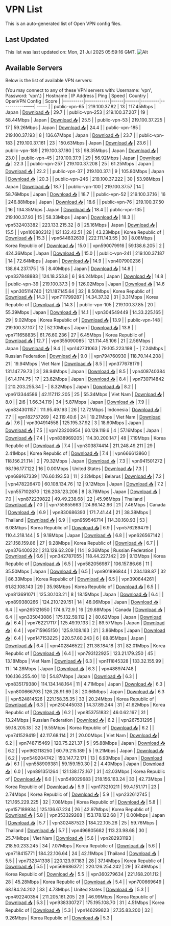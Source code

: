 # VPN List

This is an auto-generated list of Open VPN config files.

## Last Updated

This list was last updated on: Mon, 21 Jul 2025 05:59:16 GMT.
![Alt](https://repobeats.axiom.co/api/embed/186b98318ef1479477931607c1ad7d823f12451f.svg "Repobeats analytics image")

## Available Servers

Below is the list of available VPN servers:

(You may connect to any of these VPN servers with: Username: 'vpn', Password: 'vpn'.)
| Hostname | IP Address | Ping | Speed | Country | OpenVPN Config | Score |
|----------|------------|------|-------|---------|----------------| ----- |
| public-vpn-65 | 219.100.37.82 | 13 | 117.45Mbps | Japan | [Download 📥](./configs/server_0_JP.ovpn) | 29.7 |
| public-vpn-253 | 219.100.37.207 | 19 | 58.44Mbps | Japan | [Download 📥](./configs/server_1_JP.ovpn) | 25.5 |
| public-vpn-53 | 219.100.37.225 | 17 | 59.26Mbps | Japan | [Download 📥](./configs/server_2_JP.ovpn) | 24.4 |
| public-vpn-185 | 219.100.37.193 | 8 | 136.67Mbps | Japan | [Download 📥](./configs/server_3_JP.ovpn) | 23.7 |
| public-vpn-183 | 219.100.37.161 | 23 | 150.63Mbps | Japan | [Download 📥](./configs/server_4_JP.ovpn) | 23.6 |
| public-vpn-189 | 219.100.37.180 | 13 | 98.35Mbps | Japan | [Download 📥](./configs/server_5_JP.ovpn) | 23.0 |
| public-vpn-45 | 219.100.37.9 | 29 | 56.92Mbps | Japan | [Download 📥](./configs/server_6_JP.ovpn) | 22.3 |
| public-vpn-257 | 219.100.37.208 | 25 | 61.25Mbps | Japan | [Download 📥](./configs/server_7_JP.ovpn) | 22.2 |
| public-vpn-37 | 219.100.37.1 | 9 | 105.80Mbps | Japan | [Download 📥](./configs/server_8_JP.ovpn) | 20.3 |
| public-vpn-246 | 219.100.37.222 | 30 | 53.98Mbps | Japan | [Download 📥](./configs/server_9_JP.ovpn) | 18.7 |
| public-vpn-100 | 219.100.37.57 | 14 | 58.76Mbps | Japan | [Download 📥](./configs/server_10_JP.ovpn) | 18.7 |
| public-vpn-52 | 219.100.37.16 | 16 | 246.88Mbps | Japan | [Download 📥](./configs/server_11_JP.ovpn) | 18.6 |
| public-vpn-76 | 219.100.37.50 | 16 | 134.35Mbps | Japan | [Download 📥](./configs/server_12_JP.ovpn) | 18.4 |
| public-vpn-135 | 219.100.37.93 | 15 | 58.33Mbps | Japan | [Download 📥](./configs/server_13_JP.ovpn) | 18.3 |
| vpn532403382 | 223.133.215.32 | 8 | 25.16Mbps | Japan | [Download 📥](./configs/server_14_JP.ovpn) | 15.5 |
| vpn100802312 | 121.132.42.51 | 28 | 43.23Mbps | Korea Republic of | [Download 📥](./configs/server_15_KR.ovpn) | 15.3 |
| vpn644832639 | 222.111.143.55 | 30 | 8.08Mbps | Korea Republic of | [Download 📥](./configs/server_16_KR.ovpn) | 15.0 |
| vpn590079916 | 59.138.6.205 | 2 | 424.36Mbps | Japan | [Download 📥](./configs/server_17_JP.ovpn) | 15.0 |
| public-vpn-241 | 219.100.37.187 | 14 | 72.64Mbps | Japan | [Download 📥](./configs/server_18_JP.ovpn) | 14.9 |
| vpn407900236 | 138.64.237.175 | 15 | 8.40Mbps | Japan | [Download 📥](./configs/server_19_JP.ovpn) | 14.8 |
| vpn337848883 | 124.18.253.8 | 6 | 94.24Mbps | Japan | [Download 📥](./configs/server_20_JP.ovpn) | 14.8 |
| public-vpn-39 | 219.100.37.3 | 9 | 126.02Mbps | Japan | [Download 📥](./configs/server_21_JP.ovpn) | 14.6 |
| vpn305114740 | 121.187.145.64 | 32 | 8.50Mbps | Korea Republic of | [Download 📥](./configs/server_22_KR.ovpn) | 14.3 |
| vpn711799287 | 14.34.37.32 | 31 | 3.31Mbps | Korea Republic of | [Download 📥](./configs/server_23_KR.ovpn) | 14.3 |
| public-vpn-105 | 219.100.37.85 | 20 | 55.39Mbps | Japan | [Download 📥](./configs/server_24_JP.ovpn) | 14.1 |
| vpn304549449 | 14.33.225.165 | 29 | 9.02Mbps | Korea Republic of | [Download 📥](./configs/server_25_KR.ovpn) | 13.9 |
| public-vpn-148 | 219.100.37.107 | 12 | 52.10Mbps | Japan | [Download 📥](./configs/server_26_JP.ovpn) | 13.8 |
| vpn711658835 | 61.76.60.236 | 27 | 6.45Mbps | Korea Republic of | [Download 📥](./configs/server_27_KR.ovpn) | 12.7 |
| vpn355090085 | 121.114.45.106 | 21 | 2.56Mbps | Japan | [Download 📥](./configs/server_28_JP.ovpn) | 9.4 |
| vpn142731063 | 79.105.223.198 | - | 7.24Mbps | Russian Federation | [Download 📥](./configs/server_29_RU.ovpn) | 9.0 |
| vpn794760930 | 118.70.144.208 | 21 | 19.94Mbps | Viet Nam | [Download 📥](./configs/server_30_VN.ovpn) | 8.5 |
| vpn377678179 | 131.147.79.73 | 3 | 38.94Mbps | Japan | [Download 📥](./configs/server_31_JP.ovpn) | 8.5 |
| vpn408740384 | 61.4.174.75 | 17 | 23.62Mbps | Japan | [Download 📥](./configs/server_32_JP.ovpn) | 8.4 |
| vpn730714842 | 210.203.255.34 | - | 8.32Mbps | Japan | [Download 📥](./configs/server_33_JP.ovpn) | 8.2 |
| vpn613344586 | 42.117.112.205 | 25 | 55.34Mbps | Viet Nam | [Download 📥](./configs/server_34_VN.ovpn) | 8.0 |
| 2i6 | 1.66.34.119 | 34 | 5.87Mbps | Japan | [Download 📥](./configs/server_35_JP.ovpn) | 7.9 |
| vpn834301157 | 111.95.49.193 | 26 | 12.72Mbps | Indonesia | [Download 📥](./configs/server_36_ID.ovpn) | 7.7 |
| vpn182757269 | 42.119.40.6 | 24 | 19.21Mbps | Viet Nam | [Download 📥](./configs/server_37_VN.ovpn) | 7.6 |
| vpn304914558 | 125.195.37.92 | 3 | 18.60Mbps | Japan | [Download 📥](./configs/server_38_JP.ovpn) | 7.5 |
| vpn123200954 | 60.129.119.6 | 4 | 57.16Mbps | Japan | [Download 📥](./configs/server_39_JP.ovpn) | 7.4 |
| vpn838969205 | 114.30.200.147 | 48 | 7.19Mbps | Korea Republic of | [Download 📥](./configs/server_40_KR.ovpn) | 7.4 |
| vpn303874414 | 211.248.49.211 | 29 | 2.41Mbps | Korea Republic of | [Download 📥](./configs/server_41_KR.ovpn) | 7.4 |
| vpn666613860 | 118.156.21.114 | 2 | 79.32Mbps | Japan | [Download 📥](./configs/server_42_JP.ovpn) | 7.3 |
| vpn941501272 | 98.196.177.122 | 16 | 0.00Mbps | United States | [Download 📥](./configs/server_43_US.ovpn) | 7.3 |
| vpn689167339 | 176.60.193.53 | 11 | 2.12Mbps | Belarus | [Download 📥](./configs/server_44_BY.ovpn) | 7.2 |
| vpn478226470 | 60.108.134.76 | 12 | 9.12Mbps | Japan | [Download 📥](./configs/server_45_JP.ovpn) | 7.2 |
| vpn557102870 | 126.208.123.206 | 8 | 8.78Mbps | Japan | [Download 📥](./configs/server_46_JP.ovpn) | 7.0 |
| vpn872239822 | 49.49.238.68 | 22 | 45.96Mbps | Thailand | [Download 📥](./configs/server_47_TH.ovpn) | 7.0 |
| vpn755855663 | 24.86.142.86 | 21 | 7.46Mbps | Canada | [Download 📥](./configs/server_48_CA.ovpn) | 6.9 |
| vpn830686393 | 171.7.41.44 | 21 | 38.38Mbps | Thailand | [Download 📥](./configs/server_49_TH.ovpn) | 6.9 |
| vpn959546714 | 114.30.160.93 | 53 | 6.08Mbps | Korea Republic of | [Download 📥](./configs/server_50_KR.ovpn) | 6.9 |
| vpn576289479 | 110.4.218.144 | 5 | 9.18Mbps | Japan | [Download 📥](./configs/server_51_JP.ovpn) | 6.8 |
| vpn626567142 | 221.158.159.86 | 27 | 9.28Mbps | Korea Republic of | [Download 📥](./configs/server_52_KR.ovpn) | 6.7 |
| vpn376400222 | 213.129.62.209 | 114 | 9.36Mbps | Russian Federation | [Download 📥](./configs/server_53_RU.ovpn) | 6.6 |
| vpn342787055 | 118.44.227.142 | 29 | 9.13Mbps | Korea Republic of | [Download 📥](./configs/server_54_KR.ovpn) | 6.5 |
| vpn582056987 | 106.157.86.66 | 11 | 35.50Mbps | Japan | [Download 📥](./configs/server_55_JP.ovpn) | 6.5 |
| vpn901896844 | 1.234.138.87 | 32 | 86.33Mbps | Korea Republic of | [Download 📥](./configs/server_56_KR.ovpn) | 6.5 |
| vpn390644261 | 61.82.108.143 | 29 | 35.98Mbps | Korea Republic of | [Download 📥](./configs/server_57_KR.ovpn) | 6.5 |
| vpn813691071 | 125.30.103.21 | 8 | 18.15Mbps | Japan | [Download 📥](./configs/server_58_JP.ovpn) | 6.4 |
| vpn899380266 | 124.210.129.151 | 14 | 48.06Mbps | Japan | [Download 📥](./configs/server_59_JP.ovpn) | 6.4 |
| vpn265121650 | 174.6.72.9 | 16 | 29.68Mbps | Canada | [Download 📥](./configs/server_60_CA.ovpn) | 6.4 |
| vpn335043086 | 175.132.59.112 | 2 | 80.62Mbps | Japan | [Download 📥](./configs/server_61_JP.ovpn) | 6.4 |
| vpn762217117 | 125.49.19.133 | 2 | 89.57Mbps | Japan | [Download 📥](./configs/server_62_JP.ovpn) | 6.4 |
| vpn715965150 | 125.9.108.163 | 21 | 3.86Mbps | Japan | [Download 📥](./configs/server_63_JP.ovpn) | 6.4 |
| vpn147153225 | 220.57.60.243 | 6 | 88.85Mbps | Japan | [Download 📥](./configs/server_64_JP.ovpn) | 6.4 |
| vpn402846522 | 211.38.184.18 | 31 | 82.01Mbps | Korea Republic of | [Download 📥](./configs/server_65_KR.ovpn) | 6.4 |
| vpn793122925 | 123.21.179.250 | 45 | 13.18Mbps | Viet Nam | [Download 📥](./configs/server_66_VN.ovpn) | 6.3 |
| vpn111845328 | 133.32.155.99 | 11 | 14.28Mbps | Japan | [Download 📥](./configs/server_67_JP.ovpn) | 6.3 |
| vpn488974748 | 106.136.255.40 | 10 | 54.87Mbps | Japan | [Download 📥](./configs/server_68_JP.ovpn) | 6.3 |
| vpn835179380 | 114.134.148.164 | 11 | 4.71Mbps | Japan | [Download 📥](./configs/server_69_JP.ovpn) | 6.3 |
| vpn800666793 | 126.28.91.69 | 8 | 20.66Mbps | Japan | [Download 📥](./configs/server_70_JP.ovpn) | 6.3 |
| vpn524814526 | 221.158.35.35 | 33 | 20.24Mbps | Korea Republic of | [Download 📥](./configs/server_71_KR.ovpn) | 6.3 |
| vpn250445033 | 14.37.89.244 | 31 | 41.62Mbps | Korea Republic of | [Download 📥](./configs/server_72_KR.ovpn) | 6.2 |
| vpn853751832 | 46.0.62.167 | 31 | 13.24Mbps | Russian Federation | [Download 📥](./configs/server_73_RU.ovpn) | 6.2 |
| vpn267531295 | 59.18.205.18 | 32 | 9.55Mbps | Korea Republic of | [Download 📥](./configs/server_74_KR.ovpn) | 6.2 |
| vpn741529419 | 42.117.68.114 | 21 | 20.00Mbps | Viet Nam | [Download 📥](./configs/server_75_VN.ovpn) | 6.2 |
| vpn748715469 | 120.75.221.37 | 5 | 95.88Mbps | Japan | [Download 📥](./configs/server_76_JP.ovpn) | 6.2 |
| vpn962118250 | 60.79.215.189 | 5 | 9.21Mbps | Japan | [Download 📥](./configs/server_77_JP.ovpn) | 6.2 |
| vpn549204742 | 150.147.72.171 | 13 | 6.93Mbps | Japan | [Download 📥](./configs/server_78_JP.ovpn) | 6.1 |
| vpn558909381 | 59.159.150.30 | 2 | 4.40Mbps | Japan | [Download 📥](./configs/server_79_JP.ovpn) | 6.0 |
| vpn891351264 | 121.138.172.167 | 31 | 42.03Mbps | Korea Republic of | [Download 📥](./configs/server_80_KR.ovpn) | 6.0 |
| vpn549029683 | 218.156.163.24 | 33 | 42.73Mbps | Korea Republic of | [Download 📥](./configs/server_81_KR.ovpn) | 5.9 |
| vpn173210211 | 59.4.151.171 | 23 | 2.74Mbps | Korea Republic of | [Download 📥](./configs/server_82_KR.ovpn) | 5.9 |
| vpn232612745 | 121.165.229.225 | 32 | 7.08Mbps | Korea Republic of | [Download 📥](./configs/server_83_KR.ovpn) | 5.8 |
| vpn157189934 | 125.136.67.224 | 26 | 42.97Mbps | Korea Republic of | [Download 📥](./configs/server_84_KR.ovpn) | 5.8 |
| vpn353329268 | 153.178.122.68 | 7 | 0.00Mbps | Japan | [Download 📥](./configs/server_85_JP.ovpn) | 5.7 |
| vpn302487523 | 184.22.105.26 | 25 | 59.76Mbps | Thailand | [Download 📥](./configs/server_86_TH.ovpn) | 5.7 |
| vpn496805682 | 113.23.98.68 | 30 | 25.74Mbps | Viet Nam | [Download 📥](./configs/server_87_VN.ovpn) | 5.6 |
| vpn282931193 | 218.50.233.245 | 34 | 7.07Mbps | Korea Republic of | [Download 📥](./configs/server_88_KR.ovpn) | 5.6 |
| vpn718415771 | 184.22.106.64 | 24 | 42.11Mbps | Thailand | [Download 📥](./configs/server_89_TH.ovpn) | 5.5 |
| vpn732341338 | 220.123.97.183 | 28 | 37.14Mbps | Korea Republic of | [Download 📥](./configs/server_90_KR.ovpn) | 5.5 |
| vpn569686372 | 220.126.254.242 | 29 | 37.49Mbps | Korea Republic of | [Download 📥](./configs/server_91_KR.ovpn) | 5.5 |
| vpn360279634 | 221.168.201.112 | 28 | 45.28Mbps | Korea Republic of | [Download 📥](./configs/server_92_KR.ovpn) | 5.4 |
| vpn700669649 | 68.184.24.202 | 33 | 4.73Mbps | United States | [Download 📥](./configs/server_93_US.ovpn) | 5.3 |
| vpn492240354 | 211.205.161.205 | 29 | 46.99Mbps | Korea Republic of | [Download 📥](./configs/server_94_KR.ovpn) | 5.3 |
| vpn938330727 | 175.195.108.70 | 31 | 4.51Mbps | Korea Republic of | [Download 📥](./configs/server_95_KR.ovpn) | 5.3 |
| vpn146299823 | 27.35.83.200 | 32 | 9.26Mbps | Korea Republic of | [Download 📥](./configs/server_96_KR.ovpn) | 5.3 |
